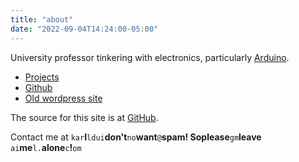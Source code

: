 ```yaml
---
title: "about"
date: "2022-09-04T14:24:00-05:00"
---
```


University professor tinkering with electronics,
particularly [Arduino](https://arduino.cc).

 - [Projects](https://karlduino.org/projects)
 - [Github](https://github.com/karlduino)
 - [Old wordpress site](https://karlduino.wordpress.com)

The source for this site is at [GitHub](https://github.com/karlduino/karlduino.github.io).

<div id="hide_email">
Contact me at <code>kar</code><b>I</b><code>ldui</code><b>don't</b><code>no</code><b>want</b><code>@</code><b>spam!
</b><code></code><b>So</b><code></code><b>please</b><code>gm</code><b>leave
</b><code>ai</code><b>me</b><code>l.</code><b>alone</b><code>c</code><b>!</b><code>om</code><br/>
